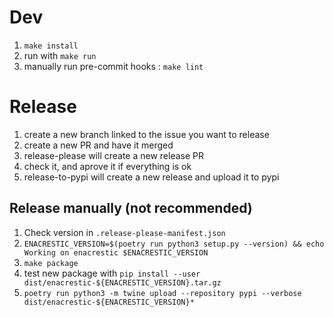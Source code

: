 # Dev

1. `make install`
2. run with `make run`
3. manually run pre-commit hooks : `make lint`

# Release

1. create a new branch linked to the issue you want to release
2. create a new PR and have it merged
3. release-please will create a new release PR
4. check it, and aprove it if everything is ok
5. release-to-pypi will create a new release and upload it to pypi

## Release manually (not recommended)

1. Check version in `.release-please-manifest.json`
2. `ENACRESTIC_VERSION=$(poetry run python3 setup.py --version) && echo Working on enacrestic $ENACRESTIC_VERSION`
3. `make package`
4. test new package with `pip install --user dist/enacrestic-${ENACRESTIC_VERSION}.tar.gz`
5. `poetry run python3 -m twine upload --repository pypi --verbose dist/enacrestic-${ENACRESTIC_VERSION}*`
